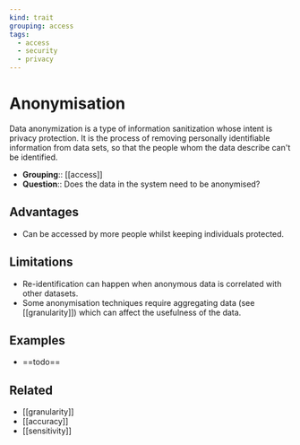 ```yaml
---
kind: trait
grouping: access
tags:
  - access
  - security
  - privacy
---
```

# Anonymisation

Data anonymization is a type of information sanitization whose intent is privacy protection. It is the process of removing personally identifiable information from data sets, so that the people whom the data describe can't be identified.

- **Grouping**:: [[access]]
- **Question**:: Does the data in the system need to be anonymised?


## Advantages

- Can be accessed by more people whilst keeping individuals protected.


## Limitations

- Re-identification can happen when anonymous data is correlated with other datasets.
- Some anonymisation techniques require aggregating data (see [[granularity]]) which can affect the usefulness of the data.



## Examples

- ==todo==


## Related

- [[granularity]]
- [[accuracy]]
- [[sensitivity]]
